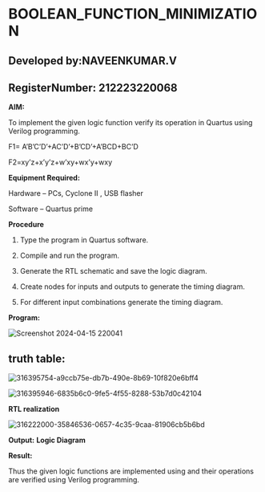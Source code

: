 # BOOLEAN_FUNCTION_MINIMIZATION
## Developed by:NAVEENKUMAR.V
## RegisterNumber: 212223220068
**AIM:**

To implement the given logic function verify its operation in Quartus using Verilog programming.

F1= A’B’C’D’+AC’D’+B’CD’+A’BCD+BC’D 

F2=xy’z+x’y’z+w’xy+wx’y+wxy

**Equipment Required:**

Hardware – PCs, Cyclone II , USB flasher

Software – Quartus prime

**Procedure**

1.	Type the program in Quartus software.

2.	Compile and run the program.

3.	Generate the RTL schematic and save the logic diagram.

4.	Create nodes for inputs and outputs to generate the timing diagram.

5.	For different input combinations generate the timing diagram.


**Program:**

![Screenshot 2024-04-15 220041](https://github.com/NaveenKumarV2005/BOOLEAN_FUNCTION_MINIMIZATION/assets/151476286/78253b81-a8e6-406f-a551-3d269240bc40)




## truth table:


![316395754-a9ccb75e-db7b-490e-8b69-10f820e6bff4](https://github.com/NaveenKumarV2005/BOOLEAN_FUNCTION_MINIMIZATION/assets/151476286/65556930-73cf-4fe0-99f4-386561139f69)









![316395946-6835b6c0-9fe5-4f55-8288-53b7d0c42104](https://github.com/NaveenKumarV2005/BOOLEAN_FUNCTION_MINIMIZATION/assets/151476286/ea7a10f2-719e-4ca9-8115-410fe9eab135)







**RTL realization**



![316222000-35846536-0657-4c35-9caa-81906cb5b6bd](https://github.com/NaveenKumarV2005/BOOLEAN_FUNCTION_MINIMIZATION/assets/151476286/6432e9e0-24f8-495f-8e3d-4ebcdbbe7002)



**Output:**
**Logic Diagram**





**Result:**

Thus the given logic functions are implemented using and their operations are verified using Verilog programming.

